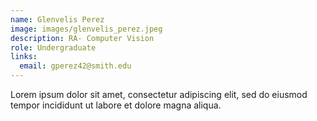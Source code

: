 ```yaml
---
name: Glenvelis Perez
image: images/glenvelis_perez.jpeg
description: RA- Computer Vision
role: Undergraduate
links:
  email: gperez42@smith.edu
---
```


Lorem ipsum dolor sit amet, consectetur adipiscing elit, sed do eiusmod tempor incididunt ut labore et dolore magna aliqua.
